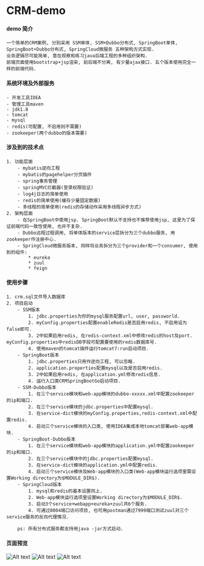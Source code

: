 # CRM-demo
  
  
#### demo 简介
    一个简单的CRM案例, 分别采用 SSM单体, SSM+Dubbo分布式, SpringBoot单体, SpringBoot+Dubbo分布式, SpringCloud微服务 五种架构方式实现.  
    业务逻辑尽可能简单, 意在观察和练习java后端工程的多种组织架构.
    前端页面使用bootstrap+jsp渲染, 前后端不分离, 有少量ajax接口. 五个版本使用完全一样的前端代码.
    
#### 系统环境及外部服务
    - 开发工具IDEA
    - 管理工具maven
    - jdk1.8
    - tomcat
    - mysql
    - redis(可配置, 不启用则不需要)
    - zookeeper(两个dubbo的版本需要)

#### 涉及到的技术点
    1. 功能层面
        - mybatis逆向工程
        - mybatis的pagehelper分页插件
        - spring事务管理
        - springMVC拦截器(登录权限验证)
        - log4j日志的简单使用
        - redis的简单使用(缓存少量固定数据)
        - 多线程的简单使用(redis的存储动作采用多线程异步方式)
    2. 架构层面
        - 在SpringBoot中使用jsp. SpringBoot默认不支持也不推荐使用jsp, 这里为了保证前端代码一致性使用, 也并不复杂.
        - Dubbo远程过程调用, 将单体版本的service层拆分为三个dubbo服务, 用zookeeper作注册中心.
        - SpringCloud微服务版本, 同样将业务拆分为三个provider和一个consumer, 使用到的组件:
            * eureka
            * zuul
            * feign

#### 使用步骤
    1. crm.sql文件导入数据库
    2. 项目启动
        - SSM版本
            1. jdbc.properties为你的mysql服务配置url, user, passworld.
            2. myConfig.properties配置enableRedis是否启用redis, 不启用设为false即可.
            3. 2中如果启用redis, 在redis-context.xml中修改redis的host及port. myConfig.properties中redisDB字段可配置要使用的redis数据库号.
            4. 使用maven的tomcat插件运行tomcat7:run启动项目.
        - SpringBoot版本
            1. jdbc.properties只用作逆向工程, 可以忽略.
            2. application.properties配置mysql以及是否启用redis.
            3. 2中如果启用redis, 在application.yml修改redis信息.
            4. 运行入口类CRMSpringBootGo启动项目.
        - SSM-Dubbo版本
            1. 在三个service模块和web-app模块的dubbo-xxxxx.xml中配置zookeeper的ip和端口.
            2. 在三个service模块的jdbc.properties中配置mysql.
            3. 在service-dict模块的myConfig.properties,redis-context.xml中配置redis.
            4. 启动三个service模块的入口类, 使用IDEA集成本地tomcat部署web-app模块.
        - SpringBoot-Dubbo版本
            1. 在三个service模块和web-app模块的application.yml中配置zookeeper的ip和端口.
            2. 在三个service模块中的jdbc.properties配置mysql.
            3. 在service-dict模块的application.yml中配置redis.
            4. 启动三个service模块及Web-app模块的入口类(Web-app模块运行选项里需设置Working directory为$MODULE_DIR$).
        - SpringCloud版本
            1. mysql和redis的基本设置同上.
            2. Web-app模块运行选项里设置Working directory为$MODULE_DIR$.
            3. 启动3个service+webapp+eureka+zuul共6个服务.
            4. 可通过8004端口访问项目, 也可用postman通过7999端口测试zuul对三个service服务的反向代理情况.
         
        ps: 所有分布式服务都支持用java -jar方式启动.

#### 页面预览
![Alt text](https://github.com/tianxiaoyu111/imgs/blob/master/1.png)
![Alt text](https://github.com/tianxiaoyu111/imgs/blob/master/2.png)
![Alt text](https://github.com/tianxiaoyu111/imgs/blob/master/3.png)
